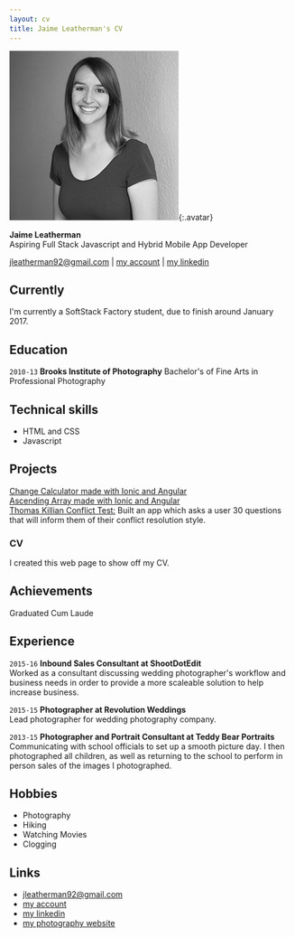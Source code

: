 ```yaml
---
layout: cv
title: Jaime Leatherman's CV
---
```


![Jaime](./media/jleathhs.png){:.avatar}

<strong>Jaime Leatherman</strong><br>
Aspiring Full Stack Javascript and Hybrid Mobile App Developer

<div id="webaddress">
<a href="mailto:">jleatherman92@gmail.com</a>
|
<i class="fa fa-github"></i> <a href="http://github.com/">my account</a>
|
<i class="fa fa-linkedin"></i> <a href="https://www.linkedin.com/in/jaimeleatherman">my linkedin</a>
</div>


## Currently

I'm currently a SoftStack Factory student, due to finish around January 2017.

## Education

`2010-13`
__Brooks Institute of Photography__ Bachelor's of Fine Arts in Professional Photography

## Technical skills

* HTML and CSS
* Javascript

## Projects
<a href="http://codepen.io/jleatherman92/pen/amPNEL">Change Calculator made with Ionic and Angular</a><br />
<a href="http://codepen.io/jleatherman92/pen/zKrEga">Ascending Array made with Ionic and Angular</a><br />
<u>Thomas Killian Conflict Test:</u> Built an app which asks a user 30 questions that will inform them of their conflict resolution style. <br />

### CV

I created this web page to show off my CV.  

## Achievements

Graduated Cum Laude

## Experience

`2015-16`
__Inbound Sales Consultant at ShootDotEdit__ 
 <br>Worked as a consultant discussing wedding photographer's workflow and business needs in order to provide a more scaleable solution to help increase business.

`2015-15`
__Photographer at Revolution Weddings__ 
 <br>Lead photographer for wedding photography company.


`2013-15`
__Photographer and Portrait Consultant at Teddy Bear Portraits__ 
 <br>Communicating with school officials to set up a smooth picture day. I then photographed all children, as well as returning to the school to perform in person sales of the images I photographed.

## Hobbies

* Photography
* Hiking 
* Watching Movies
* Clogging

## Links

* <i class="fa fa-envelope"></i> <a href="mailto:">jleatherman92@gmail.com</a><br />
* <i class="fa fa-github"></i> <a href="http://github.com/">my account</a><br />
* <i class="fa fa-linkedin"></i> <a href="https://www.linkedin.com/in/jaimeleatherman">my linkedin</a><br />
* <i class="fa fa-camera"></i> <a href="http://www.jaimeleatherman.com">my photography website</a><br />

